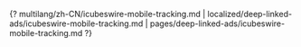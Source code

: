 {? multilang/zh-CN/icubeswire-mobile-tracking.md | localized/deep-linked-ads/icubeswire-mobile-tracking.md | pages/deep-linked-ads/icubeswire-mobile-tracking.md ?}
